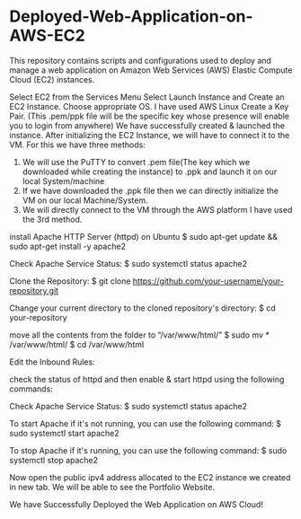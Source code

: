 # Deployed-Web-Application-on-AWS-EC2
This repository contains scripts and configurations used to deploy and manage a web application on Amazon Web Services (AWS) Elastic Compute Cloud (EC2) instances.

Select EC2 from the Services Menu
Select Launch Instance and Create an EC2 Instance. 
Choose appropriate OS. I have used AWS Linux
Create a Key Pair. (This .pem/ppk file will be the specific key whose presence will enable you to login from anywhere)
We have successfully created & launched the instance.
After initializing the EC2 Instance, we will have to connect it to the VM.
For this we have three methods:
 1. We will use the PuTTY to convert .pem file(The key which we downloaded while creating the instance) to .ppk and launch it on our local  System/machine
 2. If we have downloaded the .ppk file then we can directly initialize the VM on our local Machine/System.
 3. We will directly connect to the VM through the AWS platform
 I have used the 3rd method.

install Apache HTTP Server (httpd) on Ubuntu
$ sudo apt-get update && sudo apt-get install -y apache2

Check Apache Service Status:
$ sudo systemctl status apache2

Clone the Repository:
$ git clone https://github.com/your-username/your-repository.git

Change your current directory to the cloned repository's directory:
$ cd your-repository

move all the contents from the folder to “/var/www/html/”
$ sudo mv * /var/www/html/
$ cd /var/www/html

Edit the Inbound Rules:

check the status of httpd and then enable & start httpd using the following commands:

Check Apache Service Status:
$ sudo systemctl status apache2

To start Apache if it's not running, you can use the following command:
$ sudo systemctl start apache2

To stop Apache if it's running, you can use the following command:
$ sudo systemctl stop apache2


Now open the public ipv4 address allocated to the EC2 instance we created in new tab. We will be able to see the Portfolio Website.

We have Successfully Deployed the Web Application on AWS Cloud!



